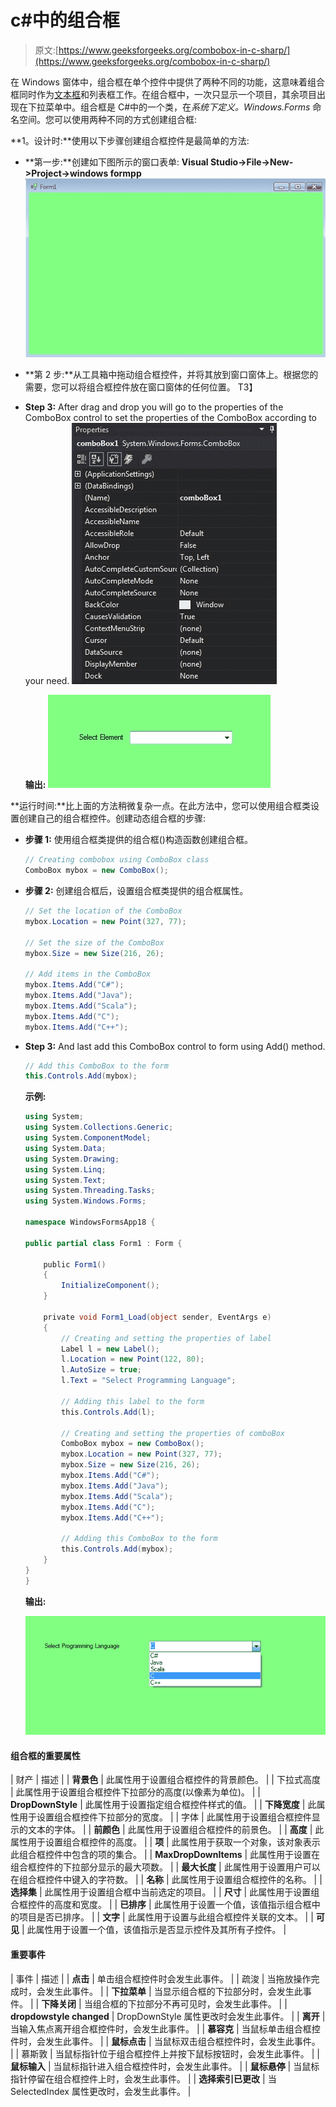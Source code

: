 # c#中的组合框

> 原文:[https://www.geeksforgeeks.org/combobox-in-c-sharp/](https://www.geeksforgeeks.org/combobox-in-c-sharp/)

在 Windows 窗体中，组合框在单个控件中提供了两种不同的功能，这意味着组合框同时作为[文本框](https://www.geeksforgeeks.org/c-sharp-textbox-controls/)和列表框工作。在组合框中，一次只显示一个项目，其余项目出现在下拉菜单中。组合框是 C#中的一个类，在*系统下定义。Windows.Forms* 命名空间。您可以使用两种不同的方式创建组合框:

**1。设计时:**使用以下步骤创建组合框控件是最简单的方法:

*   **第一步:**创建如下图所示的窗口表单:
    **Visual Studio->File->New->Project->windows formpp**
    ![](img/f1d477c51402b2df11d7ed28eee617fe.png)
*   **第 2 步:**从工具箱中拖动组合框控件，并将其放到窗口窗体上。根据您的需要，您可以将组合框控件放在窗口窗体的任何位置。
    T3】
*   **Step 3:** After drag and drop you will go to the properties of the ComboBox control to set the properties of the ComboBox according to your need.
    ![](img/331044df60d18d1376b1020f30bc5c30.png)

    **输出:**
    ![](img/255b3495c38c9f579e746109baa59377.png)

**运行时间:**比上面的方法稍微复杂一点。在此方法中，您可以使用组合框类设置创建自己的组合框控件。创建动态组合框的步骤:

*   **步骤 1:** 使用组合框类提供的组合框()构造函数创建组合框。

    ```cs
    // Creating combobox using ComboBox class
    ComboBox mybox = new ComboBox();

    ```

*   **步骤 2:** 创建组合框后，设置组合框类提供的组合框属性。

    ```cs
    // Set the location of the ComboBox 
    mybox.Location = new Point(327, 77);

    // Set the size of the ComboBox
    mybox.Size = new Size(216, 26);

    // Add items in the ComboBox
    mybox.Items.Add("C#");
    mybox.Items.Add("Java");
    mybox.Items.Add("Scala");
    mybox.Items.Add("C");
    mybox.Items.Add("C++");

    ```

*   **Step 3:** And last add this ComboBox control to form using Add() method.

    ```cs
    // Add this ComboBox to the form
    this.Controls.Add(mybox);

    ```

    **示例:**

    ```cs
    using System;
    using System.Collections.Generic;
    using System.ComponentModel;
    using System.Data;
    using System.Drawing;
    using System.Linq;
    using System.Text;
    using System.Threading.Tasks;
    using System.Windows.Forms;

    namespace WindowsFormsApp18 {

    public partial class Form1 : Form {

        public Form1()
        {
            InitializeComponent();
        }

        private void Form1_Load(object sender, EventArgs e)
        {
            // Creating and setting the properties of label
            Label l = new Label();
            l.Location = new Point(122, 80);
            l.AutoSize = true;
            l.Text = "Select Programming Language";

            // Adding this label to the form
            this.Controls.Add(l);

            // Creating and setting the properties of comboBox
            ComboBox mybox = new ComboBox();
            mybox.Location = new Point(327, 77);
            mybox.Size = new Size(216, 26);
            mybox.Items.Add("C#");
            mybox.Items.Add("Java");
            mybox.Items.Add("Scala");
            mybox.Items.Add("C");
            mybox.Items.Add("C++");

            // Adding this ComboBox to the form
            this.Controls.Add(mybox);
        }
    }
    }
    ```

    **输出:**

    ![](img/84256334e3f283f6930735c20c158354.png)

#### 组合框的重要属性

| 财产 | 描述 |
| **背景色** | 此属性用于设置组合框控件的背景颜色。 |
| 下拉式高度 | 此属性用于设置组合框控件下拉部分的高度(以像素为单位)。 |
| **DropDownStyle** | 此属性用于设置指定组合框控件样式的值。 |
| **下降宽度** | 此属性用于设置组合框控件下拉部分的宽度。 |
| 字体 | 此属性用于设置组合框控件显示的文本的字体。 |
| **前颜色** | 此属性用于设置组合框控件的前景色。 |
| **高度** | 此属性用于设置组合框控件的高度。 |
| **项** | 此属性用于获取一个对象，该对象表示此组合框控件中包含的项的集合。 |
| **MaxDropDownItems** | 此属性用于设置在组合框控件的下拉部分显示的最大项数。 |
| **最大长度** | 此属性用于设置用户可以在组合框控件中键入的字符数。 |
| **名称** | 此属性用于设置组合框控件的名称。 |
| **选择集** | 此属性用于设置组合框中当前选定的项目。 |
| **尺寸** | 此属性用于设置组合框控件的高度和宽度。 |
| **已排序** | 此属性用于设置一个值，该值指示组合框中的项目是否已排序。 |
| **文字** | 此属性用于设置与此组合框控件关联的文本。 |
| **可见** | 此属性用于设置一个值，该值指示是否显示控件及其所有子控件。 |

#### 重要事件

| 事件 | 描述 |
| **点击** | 单击组合框控件时会发生此事件。 |
| 疏浚 | 当拖放操作完成时，会发生此事件。 |
| **下拉菜单** | 当显示组合框的下拉部分时，会发生此事件。 |
| **下降关闭** | 当组合框的下拉部分不再可见时，会发生此事件。 |
| **dropdowstyle changed** | DropDownStyle 属性更改时会发生此事件。 |
| **离开** | 当输入焦点离开组合框控件时，会发生此事件。 |
| **慕容克** | 当鼠标单击组合框控件时，会发生此事件。 |
| **鼠标点击** | 当鼠标双击组合框控件时，会发生此事件。 |
| 慕斯敦 | 当鼠标指针位于组合框控件上并按下鼠标按钮时，会发生此事件。 |
| **鼠标输入** | 当鼠标指针进入组合框控件时，会发生此事件。 |
| **鼠标悬停** | 当鼠标指针停留在组合框控件上时，会发生此事件。 |
| **选择索引已更改** | 当 SelectedIndex 属性更改时，会发生此事件。 |